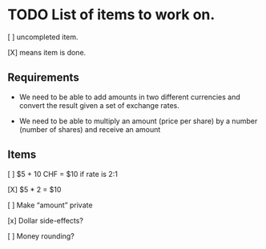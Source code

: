 # TODO List of items to work on.

[ ] uncompleted item.

[X] means item is done.

## Requirements

* We need to be able to add amounts in two different currencies and convert
the result given a set of exchange rates. 

* We need to be able to multiply an amount (price per share) by a number
(number of shares) and receive an amount

## Items

[ ] $5 + 10 CHF = $10 if rate is 2:1

[X] $5 * 2 = $10

[ ] Make “amount” private

[x] Dollar side-effects?

[ ] Money rounding?
